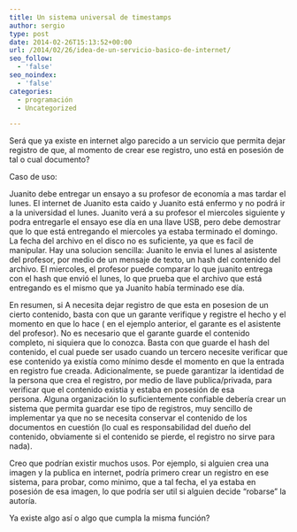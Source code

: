 ```yaml
---
title: Un sistema universal de timestamps
author: sergio
type: post
date: 2014-02-26T15:13:52+00:00
url: /2014/02/26/idea-de-un-servicio-basico-de-internet/
seo_follow:
  - 'false'
seo_noindex:
  - 'false'
categories:
  - programación
  - Uncategorized

---
```

Será que ya existe en internet algo parecido a un servicio que permita dejar registro de que, al momento de crear ese registro, uno está en posesión de tal o cual documento?

Caso de uso:

Juanito debe entregar un ensayo a su profesor de economía a mas tardar el lunes. El internet de Juanito esta caido y Juanito está enfermo y no podrá ir a la universidad el lunes. Juanito verá a su profesor el miercoles siguiente y podra entregarle el ensayo ese día en una llave USB, pero debe demostrar que lo que está entregando el miercoles ya estaba terminado el domingo. La fecha del archivo en el disco no es suficiente, ya que es facil de manipular. Hay una solucion sencilla: Juanito le envia el lunes al asistente del profesor, por medio de un mensaje de texto, un hash del contenido del archivo. El miercoles, el profesor puede comparar lo que juanito entrega con el hash que envió el lunes, lo que prueba que el archivo que está entregando es el mismo que ya Juanito había terminado ese día.

En resumen, si A necesita dejar registro de que esta en posesion de un cierto contenido, basta con que un garante verifique y registre el hecho y el momento en que lo hace ( en el ejemplo anterior, el garante es el asistente del profesor). No es necesario que el garante guarde el contenido completo, ni siquiera que lo conozca. Basta con que guarde el hash del contenido, el cual puede ser usado cuando un tercero necesite verificar que ese contenido ya existía como mínimo desde el momento en que la entrada en registro fue creada. Adicionalmente, se puede garantizar la identidad de la persona que crea el registro, por medio de llave publica/privada, para verificar que el contenido existia y estaba en posesión de esa persona. Alguna organización lo suficientemente confiable debería crear un sistema que permita guardar ese tipo de registros, muy sencillo de implementar ya que no se necesita conservar el contenido de los documentos en cuestión (lo cual es responsabilidad del dueño del contenido, obviamente si el contenido se pierde, el registro no sirve para nada).

Creo que podrían existir muchos usos. Por ejemplo, si alguien crea una imagen y la publica en internet, podría primero crear un registro en ese sistema, para probar, como minimo, que a tal fecha, el ya estaba en posesión de esa imagen, lo que podría ser util si alguien decide &#8220;robarse&#8221; la autoría.

Ya existe algo así o algo que cumpla la misma función?